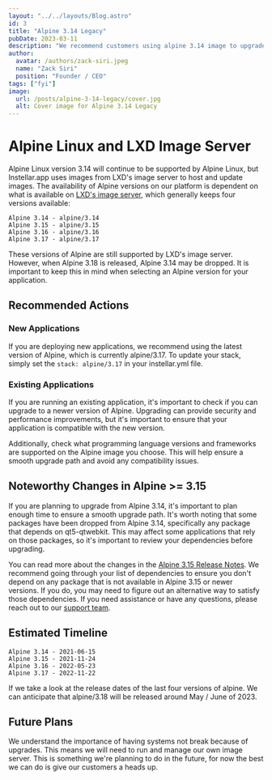 ```yaml
---
layout: "../../layouts/Blog.astro"
id: 3
title: "Alpine 3.14 Legacy"
pubDate: 2023-03-11
description: "We recommend customers using alpine 3.14 image to upgrade to a newer version alpine 3.15 or higher."
author:
  avatar: /authors/zack-siri.jpeg
  name: "Zack Siri"
  position: "Founder / CEO"
tags: ["fyi"]
image:
  url: /posts/alpine-3-14-legacy/cover.jpg
  alt: Cover image for Alpine 3.14 Legacy
---
```


# Alpine Linux and LXD Image Server

Alpine Linux version 3.14 will continue to be supported by Alpine Linux, but Instellar.app uses images from LXD's image server to host and update images. The availability of Alpine versions on our platform is dependent on what is available on [LXD's image server](https://uk.lxd.images.canonical.com/), which generally keeps four versions available:

    Alpine 3.14 - alpine/3.14
    Alpine 3.15 - alpine/3.15
    Alpine 3.16 - alpine/3.16
    Alpine 3.17 - alpine/3.17

These versions of Alpine are still supported by LXD's image server. However, when Alpine 3.18 is released, Alpine 3.14 may be dropped. It is important to keep this in mind when selecting an Alpine version for your application.

## Recommended Actions

### New Applications

If you are deploying new applications, we recommend using the latest version of Alpine, which is currently alpine/3.17. To update your stack, simply set the `stack: alpine/3.17` in your instellar.yml file.

### Existing Applications

If you are running an existing application, it's important to check if you can upgrade to a newer version of Alpine. Upgrading can provide security and performance improvements, but it's important to ensure that your application is compatible with the new version.

Additionally, check what programming language versions and frameworks are supported on the Alpine image you choose. This will help ensure a smooth upgrade path and avoid any compatibility issues.

## Noteworthy Changes in Alpine >= 3.15

If you are planning to upgrade from Alpine 3.14, it's important to plan enough time to ensure a smooth upgrade path. It's worth noting that some packages have been dropped from Alpine 3.14, specifically any package that depends on qt5-qtwebkit. This may affect some applications that rely on those packages, so it's important to review your dependencies before upgrading.

You can read more about the changes in the [Alpine 3.15 Release Notes](https://alpinelinux.org/posts/Alpine-3.15.0-released.html). We recommend going through your list of dependencies to ensure you don't depend on any package that is not available in Alpine 3.15 or newer versions. If you do, you may need to figure out an alternative way to satisfy those dependencies. If you need assistance or have any questions, please reach out to our [support team](support@instellar.app).

## Estimated Timeline

```
Alpine 3.14 - 2021-06-15
Alpine 3.15 - 2021-11-24
Alpine 3.16 - 2022-05-23
Alpine 3.17 - 2022-11-22
```

If we take a look at the release dates of the last four versions of alpine. We can anticipate that alpine/3.18 will be released around May / June of 2023.

## Future Plans

We understand the importance of having systems not break because of upgrades. This means we will need to run and manage our own image server. This is something we're planning to do in the future, for now the best we can do is give our customers a heads up.